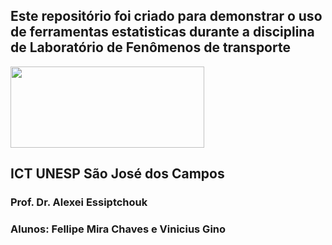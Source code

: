 ## Este repositório foi criado para demonstrar o uso de ferramentas estatisticas durante a disciplina de Laboratório de Fenômenos de transporte
<img src="https://www.ict.unesp.br/Home/ensino/pos-graduacao/desastresnaturais/logoict_transp.png" width="310" height="130"/>

## ICT UNESP São José dos Campos

### Prof. Dr. Alexei Essiptchouk

### Alunos: Fellipe Mira Chaves e Vinicius Gino
